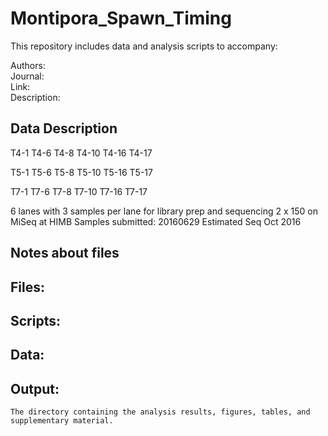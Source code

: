 # Montipora_Spawn_Timing


This repository includes data and analysis scripts to accompany:

Authors:  
Journal:   
Link:   
Description: 
 



## Data Description
T4-1
T4-6
T4-8
T4-10
T4-16
T4-17

T5-1
T5-6
T5-8
T5-10
T5-16
T5-17

T7-1
T7-6
T7-8
T7-10
T7-16
T7-17

6 lanes with 3 samples per lane for library prep and sequencing 2 x 150 on MiSeq at HIMB
Samples submitted: 20160629
Estimated Seq Oct 2016

## Notes about files


## Files:


## Scripts: 

	
## Data:


## Output: 
	The directory containing the analysis results, figures, tables, and supplementary material.











